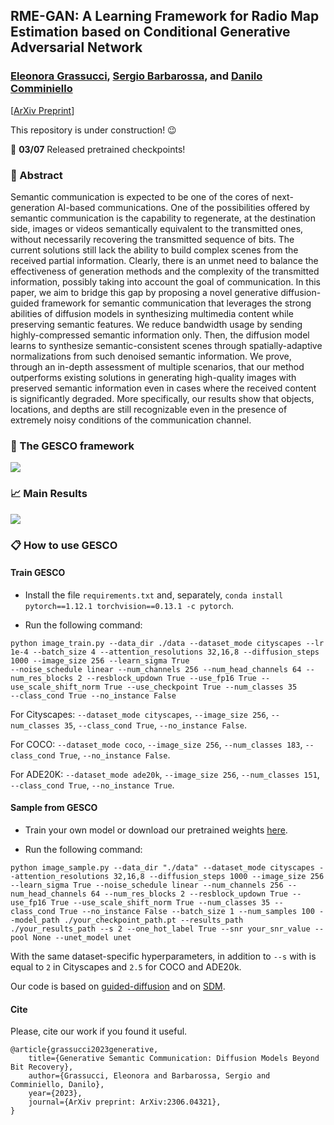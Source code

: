 ## RME-GAN: A Learning Framework for Radio Map Estimation based on Conditional Generative Adversarial Network
### [Eleonora Grassucci](https://sites.google.com/uniroma1.it/eleonoragrassucci/home-page), [Sergio Barbarossa](https://sites.google.com/a/uniroma1.it/sergiobarbarossa/), and [Danilo Comminiello](https://danilocomminiello.site.uniroma1.it/)

[[ArXiv Preprint](https://arxiv.org/abs/2306.04321v1)]

This repository is under construction! :wink:

:loudspeaker: **03/07** Released pretrained checkpoints!

### :page_with_curl: Abstract
Semantic communication is expected to be one of the cores of next-generation AI-based communications. One of the possibilities offered by semantic communication is the capability to regenerate, at the destination side, images or videos semantically equivalent to the transmitted ones, without necessarily recovering the transmitted sequence of bits. The current solutions still lack the ability to build complex scenes from the received partial information. Clearly, there is an unmet need to balance the effectiveness of generation methods and the complexity of the transmitted information, possibly taking into account the goal of communication. In this paper, we aim to bridge this gap by proposing a novel generative diffusion-guided framework for semantic communication that leverages the strong abilities of diffusion models in synthesizing multimedia content while preserving semantic features. We reduce bandwidth usage by sending highly-compressed semantic information only. Then, the diffusion model learns to synthesize semantic-consistent scenes through spatially-adaptive normalizations from such denoised semantic information.
We prove, through an in-depth assessment of multiple scenarios,  that our method outperforms existing solutions in generating high-quality images with preserved semantic information even in cases where the received content is significantly degraded. More specifically, our results show that objects, locations, and depths are still recognizable even in the presence of extremely noisy conditions of the communication channel.

### :dart: The GESCO framework
<img src="architecture-Pagina-1.drawio.png"/>

### :chart_with_upwards_trend: Main Results

<img src="fig1-Pagina-1.drawio.png"/>

### :clipboard: How to use GESCO

#### Train GESCO

* Install the file `requirements.txt` and, separately, `conda install pytorch==1.12.1 torchvision==0.13.1 -c pytorch`.

* Run the following command:

```
python image_train.py --data_dir ./data --dataset_mode cityscapes --lr 1e-4 --batch_size 4 --attention_resolutions 32,16,8 --diffusion_steps 1000 --image_size 256 --learn_sigma True
--noise_schedule linear --num_channels 256 --num_head_channels 64 --num_res_blocks 2 --resblock_updown True --use_fp16 True --use_scale_shift_norm True --use_checkpoint True --num_classes 35
--class_cond True --no_instance False 
```

For Cityscapes: `--dataset_mode cityscapes`, `--image_size 256`, `--num_classes 35`, `--class_cond True`, `--no_instance False`.

For COCO: `--dataset_mode coco`, `--image_size 256`, `--num_classes 183`, `--class_cond True`, `--no_instance False`.

For ADE20K: `--dataset_mode ade20k`, `--image_size 256`, `--num_classes 151`, `--class_cond True`, `--no_instance True`.

#### Sample from GESCO

* Train your own model or download our pretrained weights [here](https://drive.google.com/drive/folders/1MwDLhTM3MbhEm7z42zaJ0aITgPFxg-VT?usp=sharing).

* Run the following command:

```
python image_sample.py --data_dir "./data" --dataset_mode cityscapes --attention_resolutions 32,16,8 --diffusion_steps 1000 --image_size 256 --learn_sigma True --noise_schedule linear --num_channels 256 --num_head_channels 64 --num_res_blocks 2 --resblock_updown True --use_fp16 True --use_scale_shift_norm True --num_classes 35 --class_cond True --no_instance False --batch_size 1 --num_samples 100 --model_path ./your_checkpoint_path.pt --results_path ./your_results_path --s 2 --one_hot_label True --snr your_snr_value --pool None --unet_model unet 
```

With the same dataset-specific hyperparameters, in addition to `--s` with is equal to `2` in Cityscapes and `2.5` for COCO and ADE20k.

Our code is based on [guided-diffusion](https://github.com/openai/guided-diffusion) and on [SDM](https://github.com/WeilunWang/semantic-diffusion-model).

#### Cite
Please, cite our work if you found it useful.

```
@article{grassucci2023generative,
    title={Generative Semantic Communication: Diffusion Models Beyond Bit Recovery},
    author={Grassucci, Eleonora and Barbarossa, Sergio and Comminiello, Danilo},
    year={2023},
    journal={ArXiv preprint: ArXiv:2306.04321},
}
```


